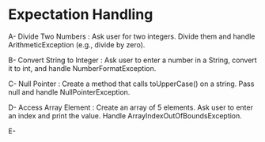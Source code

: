 # Expectation Handling

A- Divide Two Numbers : Ask user for two integers. Divide them and handle ArithmeticException (e.g., divide by zero).

B- Convert String to Integer : Ask user to enter a number in a String, convert it to int, and handle NumberFormatException.

C- Null Pointer : Create a method that calls toUpperCase() on a string. Pass null and handle NullPointerException.

D- Access Array Element : Create an array of 5 elements. Ask user to enter an index and print the value. Handle ArrayIndexOutOfBoundsException.

E- 